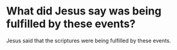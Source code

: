 # What did Jesus say was being fulfilled by these events?

Jesus said that the scriptures were being fulfilled by these events.
